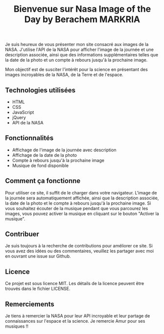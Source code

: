 <!DOCTYPE html>
<html>
  <head>
    <meta charset="UTF-8">
  </head>
  <body>
    <header>
      <h1>Bienvenue sur Nasa Image of the Day by Berachem MARKRIA</h1>
    </header>
    <main>
      <p>Je suis heureux de vous présenter mon site consacré aux images de la NASA. J'utilise l'API de la NASA pour afficher l'image de la journée et une description associée, ainsi que des informations supplémentaires telles que la date de la photo et un compte à rebours jusqu'à la prochaine image.</p>
      <p>Mon objectif est de susciter l'intérêt pour la science en présentant des images incroyables de la NASA, de la Terre et de l'espace.</p>
      <h2>Technologies utilisées</h2>
      <ul>
        <li>HTML</li>
        <li>CSS</li>
        <li>JavaScript</li>
        <li>jQuery</li>
        <li>API de la NASA</li>
      </ul>
      <h2>Fonctionnalités</h2>
      <ul>
        <li>Affichage de l'image de la journée avec description</li>
        <li>Affichage de la date de la photo</li>
        <li>Compte à rebours jusqu'à la prochaine image</li>
        <li>Musique de fond disponible</li>
      </ul>
      <h2>Comment ça fonctionne</h2>
      <p>Pour utiliser ce site, il suffit de le charger dans votre navigateur. L'image de la journée sera automatiquement affichée, ainsi que la description associée, la date de la photo et le compte à rebours jusqu'à la prochaine image. Si vous souhaitez écouter de la musique pendant que vous parcourez les images, vous pouvez activer la musique en cliquant sur le bouton "Activer la musique".</p>
      <h2>Contribuer</h2>
      <p>Je suis toujours à la recherche de contributions pour améliorer ce site. Si vous avez des idées ou des commentaires, veuillez les partager avec moi en ouvrant une issue sur Github.</p>
      <h2>Licence</h2>
      <p>Ce projet est sous licence MIT. Les détails de la licence peuvent être trouvés dans le fichier LICENSE.</p>
      <h2>Remerciements</h2>
      <p>Je tiens à remercier la NASA pour leur API incroyable et leur partage de connaissances sur l'espace et la science. Je remercie Amur pour ses musiques !! </p>
      </body>
      </html>

